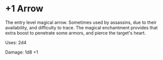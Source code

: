 ﻿# +1 Arrow

The entry level magical arrow. Sometimes used by assassins, due to their availability, and difficulty to trace.
The magical enchantment provides that extra boost to penetrate some armors, and pierce the target's heart.

Uses: 2d4

Damage: 1d8 +1